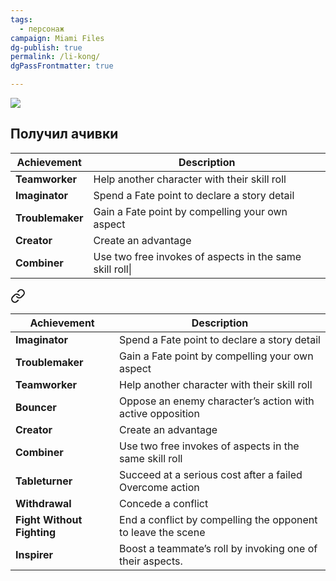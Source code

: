 ```yaml
---
tags:
  - персонаж
campaign: Miami Files
dg-publish: true
permalink: /li-kong/
dgPassFrontmatter: true

---
```


![](https://foundry.owlbeardm.com/dresden/li_kong.webp)
## Получил ачивки
| Achievement | Description |
| ---- | ---- |
| **Teamworker** | Help another character with their skill roll |
| **Imaginator** | Spend a Fate point to declare a story detail |
| **Troublemaker** | Gain a Fate point by compelling your own aspect |
| **Creator** | Create an advantage |
| **Combiner** | Use two free invokes of aspects in the same skill roll\| |


<div class="transclusion internal-embed is-loaded"><a class="markdown-embed-link" href="/fate-achievements/" aria-label="Open link"><svg xmlns="http://www.w3.org/2000/svg" width="24" height="24" viewBox="0 0 24 24" fill="none" stroke="currentColor" stroke-width="2" stroke-linecap="round" stroke-linejoin="round" class="svg-icon lucide-link"><path d="M10 13a5 5 0 0 0 7.54.54l3-3a5 5 0 0 0-7.07-7.07l-1.72 1.71"></path><path d="M14 11a5 5 0 0 0-7.54-.54l-3 3a5 5 0 0 0 7.07 7.07l1.71-1.71"></path></svg></a><div class="markdown-embed">





| Achievement | Description |
| ---- | ---- |
| **Imaginator** | Spend a Fate point to declare a story detail |
| **Troublemaker** | Gain a Fate point by compelling your own aspect |
| **Teamworker** | Help another character with their skill roll |
| **Bouncer** | Oppose an enemy character’s action with active opposition |
| **Creator** | Create an advantage |
| **Combiner** | Use two free invokes of aspects in the same skill roll |
| **Tableturner** | Succeed at a serious cost after a failed Overcome action |
| **Withdrawal** | Concede a conflict |
| **Fight Without Fighting** | End a conflict by compelling the opponent to leave the scene |
| **Inspirer** | Boost a teammate’s roll by invoking one of their aspects. |

</div></div>
